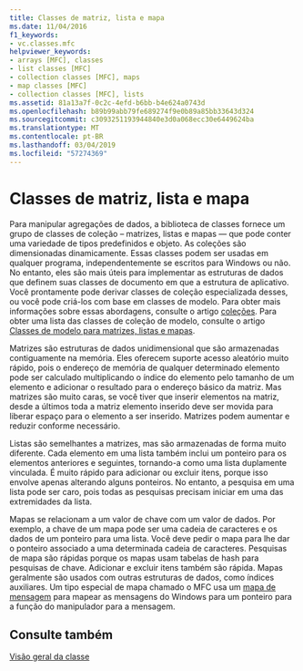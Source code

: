 ```yaml
---
title: Classes de matriz, lista e mapa
ms.date: 11/04/2016
f1_keywords:
- vc.classes.mfc
helpviewer_keywords:
- arrays [MFC], classes
- list classes [MFC]
- collection classes [MFC], maps
- map classes [MFC]
- collection classes [MFC], lists
ms.assetid: 81a13a7f-0c2c-4efd-b6bb-b4e624a0743d
ms.openlocfilehash: b89b99abb79fe689274f9e0b89a85bb33643d324
ms.sourcegitcommit: c3093251193944840e3d0a068ecc30e6449624ba
ms.translationtype: MT
ms.contentlocale: pt-BR
ms.lasthandoff: 03/04/2019
ms.locfileid: "57274369"
---
```

# <a name="array-list-and-map-classes"></a>Classes de matriz, lista e mapa

Para manipular agregações de dados, a biblioteca de classes fornece um grupo de classes de coleção – matrizes, listas e mapas — que pode conter uma variedade de tipos predefinidos e objeto. As coleções são dimensionadas dinamicamente. Essas classes podem ser usadas em qualquer programa, independentemente se escritos para Windows ou não. No entanto, eles são mais úteis para implementar as estruturas de dados que definem suas classes de documento em que a estrutura de aplicativo. Você prontamente pode derivar classes de coleção especializada desses, ou você pode criá-los com base em classes de modelo. Para obter mais informações sobre essas abordagens, consulte o artigo [coleções](../mfc/collections.md). Para obter uma lista das classes de coleção de modelo, consulte o artigo [Classes de modelo para matrizes, listas e mapas](../mfc/template-classes-for-arrays-lists-and-maps.md).

Matrizes são estruturas de dados unidimensional que são armazenadas contiguamente na memória. Eles oferecem suporte acesso aleatório muito rápido, pois o endereço de memória de qualquer determinado elemento pode ser calculado multiplicando o índice do elemento pelo tamanho de um elemento e adicionar o resultado para o endereço básico da matriz. Mas matrizes são muito caras, se você tiver que inserir elementos na matriz, desde a últimos toda a matriz elemento inserido deve ser movida para liberar espaço para o elemento a ser inserido. Matrizes podem aumentar e reduzir conforme necessário.

Listas são semelhantes a matrizes, mas são armazenadas de forma muito diferente. Cada elemento em uma lista também inclui um ponteiro para os elementos anteriores e seguintes, tornando-a como uma lista duplamente vinculada. É muito rápido para adicionar ou excluir itens, porque isso envolve apenas alterando alguns ponteiros. No entanto, a pesquisa em uma lista pode ser caro, pois todas as pesquisas precisam iniciar em uma das extremidades da lista.

Mapas se relacionam a um valor de chave com um valor de dados. Por exemplo, a chave de um mapa pode ser uma cadeia de caracteres e os dados de um ponteiro para uma lista. Você deve pedir o mapa para lhe dar o ponteiro associado a uma determinada cadeia de caracteres. Pesquisas de mapa são rápidas porque os mapas usam tabelas de hash para pesquisas de chave. Adicionar e excluir itens também são rápida. Mapas geralmente são usados com outras estruturas de dados, como índices auxiliares. Um tipo especial de mapa chamado o MFC usa um [mapa de mensagem](../mfc/mapping-messages.md) para mapear as mensagens do Windows para um ponteiro para a função do manipulador para a mensagem.

## <a name="see-also"></a>Consulte também

[Visão geral da classe](../mfc/class-library-overview.md)
